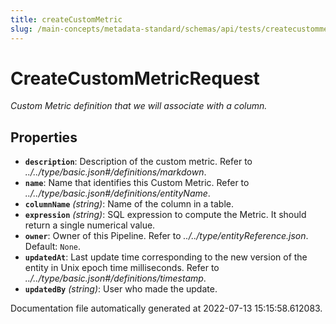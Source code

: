 ```yaml
---
title: createCustomMetric
slug: /main-concepts/metadata-standard/schemas/api/tests/createcustommetric
---
```


# CreateCustomMetricRequest

*Custom Metric definition that we will associate with a column.*

## Properties

- **`description`**: Description of the custom metric. Refer to *../../type/basic.json#/definitions/markdown*.
- **`name`**: Name that identifies this Custom Metric. Refer to *../../type/basic.json#/definitions/entityName*.
- **`columnName`** *(string)*: Name of the column in a table.
- **`expression`** *(string)*: SQL expression to compute the Metric. It should return a single numerical value.
- **`owner`**: Owner of this Pipeline. Refer to *../../type/entityReference.json*. Default: `None`.
- **`updatedAt`**: Last update time corresponding to the new version of the entity in Unix epoch time milliseconds. Refer to *../../type/basic.json#/definitions/timestamp*.
- **`updatedBy`** *(string)*: User who made the update.


Documentation file automatically generated at 2022-07-13 15:15:58.612083.
